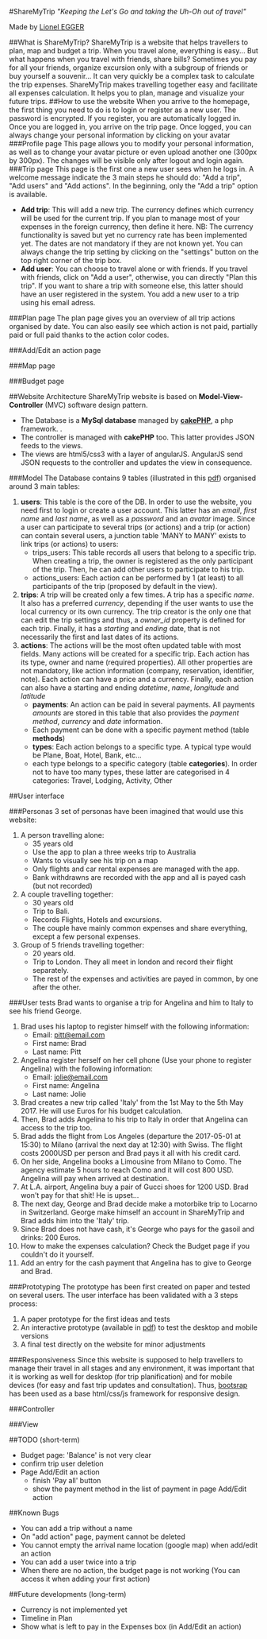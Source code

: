 #ShareMyTrip
_"Keeping the *Let's Go* and taking the *Uh-Oh* out of travel"_

Made by [Lionel EGGER](mailto:lionelegger@gmail.com)

##What is ShareMyTrip?
ShareMyTrip is a website that helps travellers to plan, map and budget a trip. When you travel alone, everything is easy... But what happens when you travel with friends, share bills? Sometimes you pay for all your friends, organize excursion only with a subgroup of friends or buy yourself a souvenir... It can very quickly be a complex task to calculate the trip expenses. ShareMyTrip makes travelling together easy and facilitate all expenses calculation. It helps you to plan, manage and visualize your future trips. 
##How to use the website
When you arrive to the homepage, the first thing you need to do is to login or register as a new user. The password is encrypted. If you register, you are automatically logged in. 
Once you are logged in, you arrive on the trip page. Once logged, you can always change your personal information by clicking on your avatar 
###Profile page
This page allows you to modify your personal information, as well as to change your avatar picture or even upload another one (300px by 300px). The changes will be visible only after logout and login again. 
###Trip page
This page is the first one a new user sees when he logs in. A welcome message indicate the 3 main steps he should do: "Add a trip", "Add users" and "Add actions". In the beginning, only the "Add a trip" option is available. 
* **Add trip**: This will add a new trip. The currency defines which currency will be used for the current trip. If you plan to manage most of your expenses in the foreign currency, then define it here. NB: The currency functionality is saved but yet no currency rate has been implemented yet. The dates are not mandatory if they are not known yet. You can always change the trip setting by clicking on the "settings" button on the top right corner of the trip box. 
* **Add user**: You can choose to travel alone or with friends. If you travel with friends, click on "Add a user", otherwise, you can directly "Plan this trip". If you want to share a trip with someone else, this latter should have an user registered in the system. You add a new user to a trip using his email adress.

###Plan page
The plan page gives you an overview of all trip actions organised by date. You can also easily see which action is not paid, partially paid or full paid thanks to the action color codes. 

###Add/Edit an action page

###Map page

###Budget page





##Website Architecture
ShareMyTrip website is based on **Model-View-Controller** (MVC) software design pattern. 
* The Database is a **MySql database** managed by **[cakePHP](https://cakephp.org/)**, a php framework. . 
* The controller is managed with **cakePHP** too. This latter provides JSON feeds to the views. 
* The views are html5/css3 with a layer of angularJS. AngularJS send JSON requests to the controller and updates the view in consequence. 

###Model
The Database contains 9 tables (illustrated in this [pdf](/files/ShareMyTrip-DB.pdf)) organised around 3 main tables: 
1. **users**: This table is the core of the DB. In order to use the website, you need first to login or create a user account. This latter has an *email*, *first name* and *last name*, as well as a *password* and an *avatar* image. Since a user can participate to several trips (or actions) and a trip (or action) can contain several users, a junction table 'MANY to MANY' exists to link trips (or actions) to users: 
    + trips_users: This table records all users that belong to a specific trip. When creating a trip, the owner is registered as the only participant of the trip. Then, he can add other users to participate to his trip.
    + actions_users: Each action can be performed by 1 (at least) to all participants of the trip (proposed by default in the view). 
2. **trips**: A trip will be created only a few times. A trip has a specific *name*. It also has a preferred *currency*, depending if the user wants to use the local currency or its own currency. The trip creator is the only one that can edit the trip settings and thus, a *owner_id* property is defined for each trip. Finally, it has a *starting* and *ending* date, that is not necessarily the first and last dates of its actions. 
3. **actions**: The actions will be the most often updated table with most fields. Many actions will be created for a specific trip. Each action has its type, owner and name (required properties). All other properties are not mandatory, like action information (company, reservation, identifier, note). Each action can have a price and a currency. Finally, each action can also have a starting and ending *datetime*, *name*, *longitude* and *latitude*   
    + **payments**: An action can be paid in several payments. All payments *amounts* are stored in this table that also provides the *payment method*, *currency* and *date* information.
    + Each payment can be done with a specific payment method (table **methods**)
    + **types**: Each action belongs to a specific type. A typical type would be Plane, Boat, Hotel, Bank, etc... 
    + each type belongs to a specific category (table **categories**). In order not to have too many types, these latter are categorised in 4 categories: Travel, Lodging, Activity, Other

##User interface

###Personas
3 set of personas have been imagined that would use this website: 
1. A person travelling alone: 
    * 35 years old
    * Use the app to plan a three weeks trip to Australia 
    * Wants to visually see his trip on a map
    * Only flights and car rental expenses are managed with the app.
    * Bank withdrawns are recorded with the app and all is payed cash (but not recorded)
2. A couple travelling together:
    * 30 years old
    * Trip to Bali. 
    * Records Flights, Hotels and excursions. 
    * The couple have mainly common expenses and share everything, except a few personal expenses.
3. Group of 5 friends travelling together: 
    * 20 years old.
    * Trip to London. They all meet in london and record their flight separately. 
    * The rest of the expenses and activities are payed in common, by one after the other. 

###User tests
Brad wants to organise a trip for Angelina and him to Italy to see his friend George. 
1. Brad uses his laptop to register himself with the following information:
    + Email: pitt@email.com
    + First name: Brad
    + Last name: Pitt
2. Angelina register herself on her cell phone (Use your phone to register Angelina) with the following information: 
    + Email: jolie@email.com
    + First name: Angelina
    + Last name: Jolie
3. Brad creates a new trip called 'Italy' from the 1st May to the 5th May 2017. He will use Euros for his budget calculation. 
4. Then, Brad adds Angelina to his trip to Italy in order that Angelina can access to the trip too. 
5. Brad adds the flight from Los Angeles (departure the 2017-05-01 at 15:30) to Milano (arrival the next day at 12:30) with Swiss. The flight costs 2000USD per person and Brad pays it all with his credit card. 
6. On her side, Angelina books a Limousine from Milano to Como. The agency estimate 5 hours to reach Como and it will cost 800 USD. Angelina will pay when arrived at destination. 
7. At L.A. airport, Angelina buy a pair of Gucci shoes for 1200 USD. Brad won't pay for that shit! He is upset... 
8. The next day, George and Brad decide make a motorbike trip to Locarno in Switzerland. George make himself an account in ShareMyTrip and Brad adds him into the 'Italy' trip. 
9. Since Brad does not have cash, it's George who pays for the gasoil and drinks: 200 Euros.
10. How to make the expenses calculation? Check the Budget page if you couldn't do it yourself. 
11. Add an entry for the cash payment that Angelina has to give to George and Brad. 

###Prototyping
The prototype has been first created on paper and tested on several users. The user interface has been validated with a 3 steps process: 
 1. A paper prototype for the first ideas and tests
 2. An interactive prototype (available in [pdf](/files/ShareMyTrip.pdf)) to test the desktop and mobile versions
 3. A final test directly on the website for minor adjustments

###Responsiveness
Since this website is supposed to help travellers to manage their travel in all stages and any environment, it was important that it is working as well for desktop (for trip planification) and for mobile devices (for easy and fast trip updates and consultation). Thus, [bootsrap](http://getbootstrap.com/) has been used as a base html/css/js framework for responsive design. 

###Controller

###View

##TODO (short-term)
* Budget page: 'Balance' is not very clear
* confirm trip user deletion
* Page Add/Edit an action
    + finish 'Pay all' button
    + show the payment method in the list of payment in page Add/Edit action

##Known Bugs
* You can add a trip without a name
* On "add action" page, payment cannot be deleted
* You cannot empty the arrival name location (google map) when add/edit an action
* You can add a user twice into a trip
* When there are no action, the budget page is not working (You can access it when adding your first action)

##Future developments (long-term)
* Currency is not implemented yet
* Timeline in Plan
* Show what is left to pay in the Expenses box (in Add/Edit an action)





